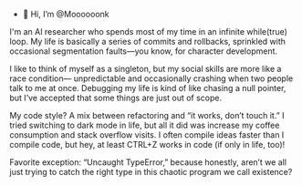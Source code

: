 - 👋 Hi, I’m @Moooooonk

I'm an AI researcher who spends most of my time in an infinite while(true) loop. My life is basically a series of commits and rollbacks, sprinkled with occasional segmentation faults—you know, for character development.

I like to think of myself as a singleton, but my social skills are more like a race condition— unpredictable and occasionally crashing when two people talk to me at once. Debugging my life is kind of like chasing a null pointer, but I’ve accepted that some things are just out of scope.

My code style? A mix between refactoring and “it works, don’t touch it.” I tried switching to dark mode in life, but all it did was increase my coffee consumption and stack overflow visits. I often compile ideas faster than I compile code, but hey, at least CTRL+Z works in code (if only in life, too)!

Favorite exception: “Uncaught TypeError,” because honestly, aren’t we all just trying to catch the right type in this chaotic program we call existence?
<!---
Moooooonk/Moooooonk is a ✨ special ✨ repository because its `README.md` (this file) appears on your GitHub profile.
You can click the Preview link to take a look at your changes.
--->
